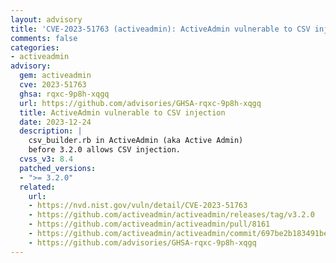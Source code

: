 ```yaml
---
layout: advisory
title: 'CVE-2023-51763 (activeadmin): ActiveAdmin vulnerable to CSV injection'
comments: false
categories:
- activeadmin
advisory:
  gem: activeadmin
  cve: 2023-51763
  ghsa: rqxc-9p8h-xqgq
  url: https://github.com/advisories/GHSA-rqxc-9p8h-xqgq
  title: ActiveAdmin vulnerable to CSV injection
  date: 2023-12-24
  description: |
    csv_builder.rb in ActiveAdmin (aka Active Admin)
    before 3.2.0 allows CSV injection.
  cvss_v3: 8.4
  patched_versions:
  - ">= 3.2.0"
  related:
    url:
    - https://nvd.nist.gov/vuln/detail/CVE-2023-51763
    - https://github.com/activeadmin/activeadmin/releases/tag/v3.2.0
    - https://github.com/activeadmin/activeadmin/pull/8161
    - https://github.com/activeadmin/activeadmin/commit/697be2b183491beadc8f0b7d8b5bfb44f2387909
    - https://github.com/advisories/GHSA-rqxc-9p8h-xqgq
---
```

